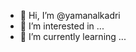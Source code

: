 - 👋 Hi, I’m @yamanalkadri
- 👀 I’m interested in ...
- 🌱 I’m currently learning ...


<!---
yamanalkadri/yamanalkadri is a ✨ special ✨ repository because its `README.md` (this file) appears on your GitHub profile.
You can click the Preview link to take a look at your changes.
--->
